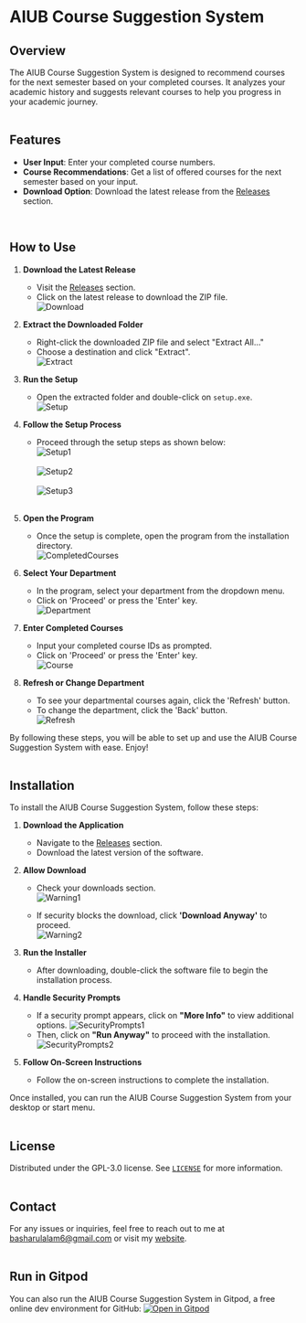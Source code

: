 # AIUB Course Suggestion System

## Overview

The AIUB Course Suggestion System is designed to recommend courses for the next semester based on your completed courses. It analyzes your academic history and suggests relevant courses to help you progress in your academic journey.
<br><br>


## Features
- **User Input**: Enter your completed course numbers.
- **Course Recommendations**: Get a list of offered courses for the next semester based on your input.
- **Download Option**: Download the latest release from the [Releases](https://github.com/Basharul2002/AIUB-Course-Suggestion-System/releases) section.
<br>


## How to Use

1. **Download the Latest Release**
   - Visit the [Releases](https://github.com/Basharul2002/AIUB-Course-Suggestion-System/releases) section.
   - Click on the latest release to download the ZIP file.<br>
      ![Download](Assets/Download.png)

2. **Extract the Downloaded Folder**
   - Right-click the downloaded ZIP file and select "Extract All..."
   - Choose a destination and click "Extract".<br>
      ![Extract](Assets/Extract.png)

3. **Run the Setup**
   - Open the extracted folder and double-click on `setup.exe`.<br>
      ![Setup](Assets/Setup.png)

4. **Follow the Setup Process**
   - Proceed through the setup steps as shown below:<br>
      ![Setup1](Assets/Setup_1.png)<br><br>
      ![Setup2](Assets/Setup_2.png)<br><br>
      ![Setup3](Assets/Setup_3.png)<br><br>

5. **Open the Program**
   - Once the setup is complete, open the program from the installation directory.<br>
      ![CompletedCourses](Assets/Open_exe.png)

6. **Select Your Department**
   - In the program, select your department from the dropdown menu.
   - Click on 'Proceed' or press the 'Enter' key. <br>
      ![Department](Assets/Department.png)

7. **Enter Completed Courses**
   - Input your completed course IDs as prompted.
   - Click on 'Proceed' or press the 'Enter' key. <br>
      ![Course](Assets/Course.png)

8. **Refresh or Change Department**
   - To see your departmental courses again, click the 'Refresh' button.
   - To change the department, click the 'Back' button. <br>
      ![Refresh](Assets/Refresh.png)

By following these steps, you will be able to set up and use the AIUB Course Suggestion System with ease. Enjoy!
<br> <br>



## Installation

To install the AIUB Course Suggestion System, follow these steps:

1. **Download the Application**
   - Navigate to the [Releases](https://github.com/Basharul2002/AIUB-Course-Suggestion-System/releases) section.
   - Download the latest version of the software.

2. **Allow Download**
   - Check your downloads section.<br>
     ![Warning1](Assets/Warning1.png) <br>
     
   - If security blocks the download, click **'Download Anyway'** to proceed.<br>
     ![Warning2](Assets/Warning2.png)
     
3. **Run the Installer**
   - After downloading, double-click the software file to begin the installation process.

4. **Handle Security Prompts**
   - If a security prompt appears, click on **"More Info"** to view additional options.
     ![SecurityPrompts1](Assets/SecurityPrompts1.jpg)
   - Then, click on **"Run Anyway"** to proceed with the installation.
     ![SecurityPrompts2](Assets/SecurityPrompts2.jpg)

5. **Follow On-Screen Instructions**
   - Follow the on-screen instructions to complete the installation.

Once installed, you can run the AIUB Course Suggestion System from your desktop or start menu.
<br> <br>



## License

Distributed under the GPL-3.0 license. See [`LICENSE`](https://github.com/Basharul2002/AIUB-Course-Suggestion-System/blob/main/LICENSE) for more information.
<br><br>



## Contact

For any issues or inquiries, feel free to reach out to me at [basharulalam6@gmail.com](mailto:basharulalam6@gmail.com) or visit my [website](https://basharul2002.github.io/).
<br> <br>



## Run in Gitpod

You can also run the AIUB Course Suggestion System in Gitpod, a free online dev environment for GitHub:
[![Open in Gitpod](https://gitpod.io/button/open-in-gitpod.svg)](https://gitpod.io/#https://github.com/Basharul2002/AIUB-Course-Suggestion-System/blob/master/AIUB%20Offered%20Course.sln)
